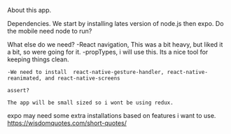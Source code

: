 About this app.

Dependencies.
We start by installing lates version of node.js then expo.
Do the mobile need node to run?

What else do we need?
    -React navigation, This was a bit heavy, but liked it a bit, so were going for it.
    -propTypes, i will use this. Its a nice tool for keeping things clean.

    -We need to install  react-native-gesture-handler, react-native-reanimated, and react-native-screens

    assert?

    The app will be small sized so i wont be using redux.

expo may need some extra installations based on features i want to use.
https://wisdomquotes.com/short-quotes/
